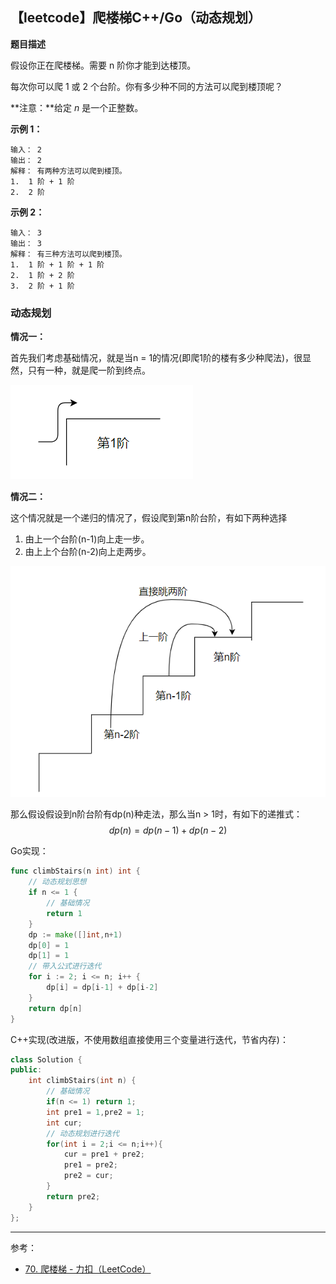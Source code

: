 ## 【leetcode】爬楼梯C++/Go（动态规划）



**题目描述**

假设你正在爬楼梯。需要 n 阶你才能到达楼顶。

每次你可以爬 1 或 2 个台阶。你有多少种不同的方法可以爬到楼顶呢？

**注意：**给定 *n* 是一个正整数。

**示例 1：**

```
输入： 2
输出： 2
解释： 有两种方法可以爬到楼顶。
1.  1 阶 + 1 阶
2.  2 阶
```

**示例 2：**

```
输入： 3
输出： 3
解释： 有三种方法可以爬到楼顶。
1.  1 阶 + 1 阶 + 1 阶
2.  1 阶 + 2 阶
3.  2 阶 + 1 阶
```



### 动态规划

**情况一：**

首先我们考虑基础情况，就是当n = 1的情况(即爬1阶的楼有多少种爬法)，很显然，只有一种，就是爬一阶到终点。

![基础情况](leetcode-70-爬楼梯.assets/image-20210311211011504.png)

**情况二：**

这个情况就是一个递归的情况了，假设爬到第n阶台阶，有如下两种选择

1. 由上一个台阶(n-1)向上走一步。
2. 由上上个台阶(n-2)向上走两步。

![递归情况](leetcode-70-爬楼梯.assets/image-20210311212559569.png)

那么假设假设到n阶台阶有dp(n)种走法，那么当n > 1时，有如下的递推式：
$$
dp(n) = dp(n-1) + dp(n-2)
$$


Go实现：

```go
func climbStairs(n int) int {
    // 动态规划思想
    if n <= 1 {
        // 基础情况
        return 1
    }
    dp := make([]int,n+1)
    dp[0] = 1
    dp[1] = 1
    // 带入公式进行迭代
    for i := 2; i <= n; i++ {
        dp[i] = dp[i-1] + dp[i-2]
    }
    return dp[n]
}
```



C++实现(改进版，不使用数组直接使用三个变量进行迭代，节省内存)：

```cpp
class Solution {
public:
    int climbStairs(int n) {
        // 基础情况
        if(n <= 1) return 1;
        int pre1 = 1,pre2 = 1;
        int cur;
        // 动态规划进行迭代
        for(int i = 2;i <= n;i++){
            cur = pre1 + pre2;
            pre1 = pre2;
            pre2 = cur;
        }
        return pre2;
    }
};
```



---

参考：

- [70. 爬楼梯 - 力扣（LeetCode）](https://leetcode-cn.com/problems/climbing-stairs/)

